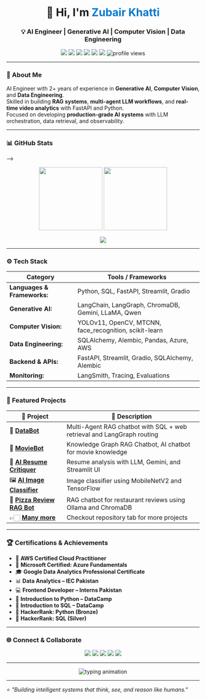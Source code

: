 <h1 align="center">👋 Hi, I'm <span style="color:#007acc;">Zubair Khatti</span></h1>
<h3 align="center">💡 AI Engineer | Generative AI | Computer Vision | Data Engineering</h3>


<p align="center">
  <a href="mailto:engrzubairkhatti@gmail.com"><img src="https://img.shields.io/badge/Gmail-EA4335?style=flat&logo=gmail&logoColor=white"/></a>
  <a href="https://www.linkedin.com/in/zubairkhatti"><img src="https://img.shields.io/badge/LinkedIn-0A66C2?style=flat&logo=linkedin&logoColor=white"/></a>
  <a href="https://www.kaggle.com/zubairkhatti"><img src="https://img.shields.io/badge/Kaggle-20BEFF?style=flat&logo=kaggle&logoColor=white"/></a>
  <a href="https://www.upwork.com/freelancers/~01e0c0e7cf08b486fc?mp_source=share"><img src="https://img.shields.io/badge/Upwork-14A800?style=flat&logo=upwork&logoColor=white"/></a>
  <a href="https://www.fiverr.com/engr_zubair_kh"><img src="https://img.shields.io/badge/Fiverr-1DBF73?style=flat&logo=fiverr&logoColor=white"/></a>
  <a href="https://zubairkhatti.github.io/portfolio"><img src="https://img.shields.io/badge/Portfolio-000000?style=flat&logo=About.me&logoColor=white"/></a>
  <img src="https://komarev.com/ghpvc/?username=ZubairKhatti&label=Profile%20Views&color=lightgrey&style=flat" alt="profile views"/>
</p>

---

### 🧠 About Me
AI Engineer with 2+ years of experience in **Generative AI**, **Computer Vision**, and **Data Engineering**.  
Skilled in building **RAG systems**, **multi-agent LLM workflows**, and **real-time video analytics** with FastAPI and Python.  
Focused on developing **production-grade AI systems** with LLM orchestration, data retrieval, and observability.

---

### 📊 GitHub Stats

</p> -->
<p align="center">
  <img height="165" src="https://github-readme-stats.vercel.app/api?username=ZubairKhatti&show_icons=true&theme=default"/>
  <img height="165" src="https://github-readme-streak-stats.herokuapp.com/?user=ZubairKhatti&theme=default"/>
</p>

<p align="center">
  <img src="https://github-profile-trophy.vercel.app/?username=ZubairKhatti&theme=flat&no-frame=true&row=1&margin-w=10"/>
</p>

---


### ⚙️ Tech Stack
| Category | Tools / Frameworks |
|-----------|--------------------|
| **Languages & Frameworks:** | Python, SQL, FastAPI, Streamlit, Gradio |
| **Generative AI:** |  LangChain, LangGraph, ChromaDB, Gemini, LLaMA, Qwen |
| **Computer Vision:** |YOLOv11, OpenCV, MTCNN, face_recognition, scikit-learn  |
| **Data Engineering:**| SQLAlchemy, Alembic, Pandas, Azure, AWS  |
| **Backend & APIs:** | FastAPI, Streamlit, Gradio, SQLAlchemy, Alembic |  
| **Monitoring:** | LangSmith, Tracing, Evaluations |

---

### 🚀 Featured Projects

| 🔧 Project | 📃 Description |
|-------------|----------------|
| 🧠 [**DataBot**](https://github.com/zubairkhatti/Multi-Agent-Chatbot-with-RAG-and-SQL-Database) | Multi-Agent RAG chatbot with SQL + web retrieval and LangGraph routing |
| 🎥 [**MovieBot**](https://github.com/zubairkhatti/Chatbot_with_Knowledge_Graph) | Knowledge Graph RAG Chatbot, AI chatbot for movie knowledge |
| 📄 [**AI Resume Critiquer**](https://github.com/zubairkhatti/resume_cretiquer) | Resume analysis with LLM, Gemini, and Streamlit UI |
| 🖼️ [**AI Image Classifier**](https://github.com/zubairkhatti/image_classifier) | Image classifier using MobileNetV2 and TensorFlow |
| 🍕 [**Pizza Review RAG Bot**](https://github.com/zubairkhatti/LocalAIAgentWithRAG) | RAG chatbot for restaurant reviews using Ollama and ChromaDB |
| 👉🏻 [**Many more**](https://github.com/zubairkhatti?tab=repositories) | Checkout repository tab for more projects|
---

### 🏆 Certifications & Achievements

- 🥇 **AWS Certified Cloud Practitioner**  
- 🥇 **Microsoft Certified: Azure Fundamentals**  
- 🎓 **Google Data Analytics Professional Certificate**  
- 📊 **Data Analytics – IEC Pakistan**  
- 💻 **Frontend Developer – Interns Pakistan**  
- 🐍 **Introduction to Python – DataCamp**  
- 🧠 **Introduction to SQL – DataCamp**  
- 🥉 **HackerRank: Python (Bronze)**  
- 🥈 **HackerRank: SQL (Silver)**  

---

### 🌐 Connect & Collaborate
<p align="center">
  <a href="mailto:engrzubairkhatti@gmail.com"><img src="https://img.shields.io/badge/Gmail-EA4335?style=for-the-badge&logo=gmail&logoColor=white"/></a>
  <a href="https://www.linkedin.com/in/zubairkhatti"><img src="https://img.shields.io/badge/LinkedIn-0A66C2?style=for-the-badge&logo=linkedin&logoColor=white"/></a>
  <a href="https://www.kaggle.com/zubairkhatti"><img src="https://img.shields.io/badge/Kaggle-20BEFF?style=for-the-badge&logo=kaggle&logoColor=white"/></a>
  <a href="https://www.upwork.com/freelancers/~01e0c0e7cf08b486fc?mp_source=share"><img src="https://img.shields.io/badge/Upwork-14A800?style=for-the-badge&logo=upwork&logoColor=white"/></a>
  <a href="https://www.fiverr.com/engr_zubair_kh"><img src="https://img.shields.io/badge/Fiverr-1DBF73?style=for-the-badge&logo=fiverr&logoColor=white"/></a>
</p>

---
<p align="center">
  <img src="https://readme-typing-svg.herokuapp.com?font=Fira+Code&size=22&pause=10&color=007acc&center=true&vCenter=true&width=610&lines=💡AI+Engineer+%7C+Generative+AI+%7C+Computer+Vision;Building+Smarter+AI+Solutions;Let's+Innovate+Together+🚀" alt="typing animation"/>
</p>

---

⭐ *"Building intelligent systems that think, see, and reason like humans."*
